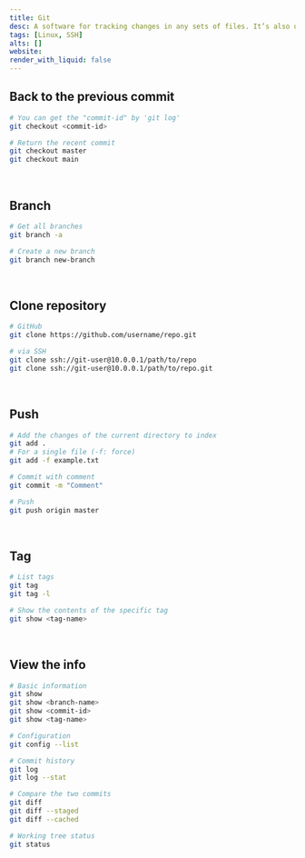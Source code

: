 ```yaml
---
title: Git
desc: A software for tracking changes in any sets of files. It’s also used with GitHub usually.
tags: [Linux, SSH]
alts: []
website:
render_with_liquid: false
---
```


## Back to the previous commit

```sh
# You can get the "commit-id" by 'git log'
git checkout <commit-id>

# Return the recent commit
git checkout master
git checkout main
```

<br />

## Branch

```sh
# Get all branches
git branch -a

# Create a new branch
git branch new-branch
```

<br />

## Clone repository

```sh
# GitHub
git clone https://github.com/username/repo.git

# via SSH
git clone ssh://git-user@10.0.0.1/path/to/repo
git clone ssh://git-user@10.0.0.1/path/to/repo.git
```

<br />

## Push

```sh
# Add the changes of the current directory to index
git add .
# For a single file (-f: force)
git add -f example.txt

# Commit with comment
git commit -m "Comment"

# Push
git push origin master
```

<br />

## Tag

```sh
# List tags
git tag
git tag -l

# Show the contents of the specific tag
git show <tag-name>
```

<br />

## View the info

```sh
# Basic information
git show
git show <branch-name>
git show <commit-id>
git show <tag-name>

# Configuration
git config --list

# Commit history
git log
git log --stat

# Compare the two commits
git diff
git diff --staged
git diff --cached

# Working tree status
git status
```